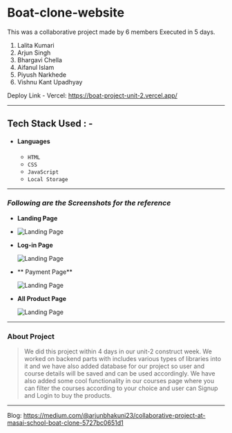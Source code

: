 
# Boat-clone-website

This was a collaborative project made by 6 members Executed in 5 days.
1) Lalita Kumari
2) Arjun Singh 
3) Bhargavi Chella
4) Aifanul Islam
5) Piyush Narkhede
6) Vishnu Kant Upadhyay

  Deploy Link -
  Vercel: https://boat-project-unit-2.vercel.app/


---

## Tech Stack Used : -

- #### Languages
  - `HTML`
  - `CSS`
  - `JavaScript `
  - `Local Storage`
  
---

### _Following are the Screenshots for the reference_

- **Landing Page**
-
  ![Landing Page](https://miro.medium.com/max/786/0*uWlyqU8SDZTyWr78)

- **Log-in Page**

  ![Landing Page](https://miro.medium.com/max/786/0*if8E3R7wPdOEVVNu.png)

- ** Payment Page**

  ![Landing Page](https://miro.medium.com/max/786/0*b8P8SFQkKAO15Aqv.png)


- **All Product Page**

  ![Landing Page](https://miro.medium.com/max/786/0*lmgbsQDo-ESS_tzA)

---

### About Project

> We did this project within 4 days in our unit-2 construct week. We worked on backend parts with includes various types of libraries into it and we have also added database for our project so user and course details will be saved and can be used accordingly. We have also added some cool functionality in our courses page where you can filter the courses according to your choice and user can Signup and Login to buy the products.

---

Blog:
https://medium.com/@arjunbhakuni23/collaborative-project-at-masai-school-boat-clone-5727bc0651d1

